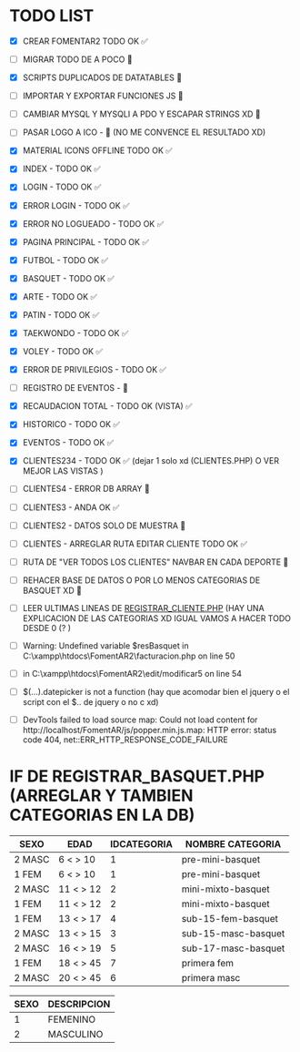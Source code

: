 # TODO LIST

- [x] CREAR FOMENTAR2 TODO OK ✅
- [ ] MIGRAR TODO DE A POCO 🚧
- [x] SCRIPTS DUPLICADOS DE DATATABLES 🚧
- [ ] IMPORTAR Y EXPORTAR FUNCIONES JS 🚧
- [ ] CAMBIAR MYSQL Y MYSQLI A PDO Y ESCAPAR STRINGS XD 🚧
- [ ] PASAR LOGO A ICO - 🚧 (NO ME CONVENCE EL RESULTADO XD)
- [x] MATERIAL ICONS OFFLINE TODO OK ✅
- [x] INDEX - TODO OK ✅
- [x] LOGIN - TODO OK ✅
- [x] ERROR LOGIN - TODO OK ✅
- [x] ERROR NO LOGUEADO - TODO OK ✅
- [x] PAGINA PRINCIPAL - TODO OK ✅
- [x] FUTBOL - TODO OK ✅
- [x] BASQUET - TODO OK ✅
- [x] ARTE - TODO OK ✅
- [x] PATIN - TODO OK ✅
- [x] TAEKWONDO - TODO OK ✅
- [x] VOLEY - TODO OK ✅
- [x] ERROR DE PRIVILEGIOS - TODO OK ✅
- [ ] REGISTRO DE EVENTOS - 🚧
- [x] RECAUDACION TOTAL - TODO OK (VISTA) ✅
- [x] HISTORICO - TODO OK ✅
- [x] EVENTOS - TODO OK ✅
- [x] CLIENTES234 - TODO OK ✅ (dejar 1 solo xd (CLIENTES.PHP) O VER MEJOR LAS VISTAS )
- [ ] CLIENTES4 - ERROR DB ARRAY 🚧
- [ ] CLIENTES3 - ANDA OK ✅
- [ ] CLIENTES2 - DATOS SOLO DE MUESTRA 🚧
- [ ] CLIENTES - ARREGLAR RUTA EDITAR CLIENTE TODO OK ✅
- [ ] RUTA DE "VER TODOS LOS CLIENTES" NAVBAR EN CADA DEPORTE 🚧
- [ ] REHACER BASE DE DATOS O POR LO MENOS CATEGORIAS DE BASQUET XD 🚧
- [ ] LEER ULTIMAS LINEAS DE [REGISTRAR_CLIENTE.PHP](registrar_cliente.php "registrar_cliente.php") (HAY UNA EXPLICACION DE LAS CATEGORIAS XD IGUAL VAMOS A HACER TODO DESDE 0 (? )

- [ ] Warning: Undefined variable $resBasquet in C:\xampp\htdocs\FomentAR2\facturacion.php on line 50
- [ ] in C:\xampp\htdocs\FomentAR2\edit/modificar5 on line 54
- [ ] $(...).datepicker is not a function (hay que acomodar bien el jquery o el script con el $.. de jquery o no c xd)
- [ ] DevTools failed to load source map: Could not load content for http://localhost/FomentAR/js/popper.min.js.map: HTTP error: status code 404, net::ERR_HTTP_RESPONSE_CODE_FAILURE

# IF DE REGISTRAR_BASQUET.PHP (ARREGLAR Y TAMBIEN CATEGORIAS EN LA DB)

| SEXO   | EDAD      | IDCATEGORIA | NOMBRE CATEGORIA    |
| ------ | --------- | ----------- | ------------------- |
| 2 MASC | 6 < > 10  | 1           | pre-mini-basquet    |
| 1 FEM  | 6 < > 10  | 1           | pre-mini-basquet    |
| 2 MASC | 11 < > 12 | 2           | mini-mixto-basquet  |
| 1 FEM  | 11 < > 12 | 2           | mini-mixto-basquet  |
| 1 FEM  | 13 < > 17 | 4           | sub-15-fem-basquet  |
| 2 MASC | 13 < > 15 | 3           | sub-15-masc-basquet |
| 2 MASC | 16 < > 19 | 5           | sub-17-masc-basquet |
| 1 FEM  | 18 < > 45 | 7           | primera fem         |
| 2 MASC | 20 < > 45 | 6           | primera masc        |

| SEXO | DESCRIPCION |
| ---- | ----------- |
| 1    | FEMENINO    |
| 2    | MASCULINO   |
